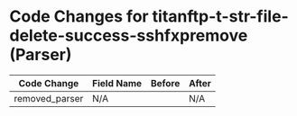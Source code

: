 # Code Changes for titanftp-t-str-file-delete-success-sshfxpremove (Parser)

| Code Change | Field Name | Before | After |
|-------------|------------|--------|-------|
| removed_parser | N/A |  | N/A |